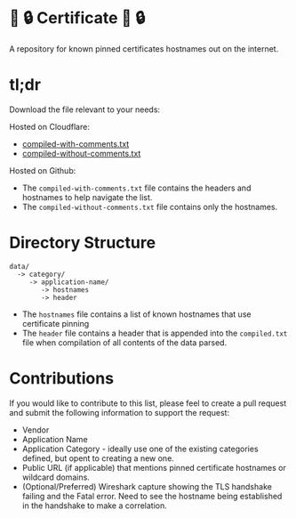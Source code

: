 # :pushpin: :lock: Certificate :pushpin: :lock:
A repository for known pinned certificates hostnames out on the internet.

# tl;dr
Download the file relevant to your needs:

Hosted on Cloudflare:
* [compiled-with-comments.txt](https://files.nolanrumble.com/pinned-certificates/compiled-with-comments.txt)
* [compiled-without-comments.txt](https://files.nolanrumble.com/pinned-certificates/compiled-without-comments.txt)

Hosted on Github:
* The `compiled-with-comments.txt` file contains the headers and hostnames to help navigate the list.
* The `compiled-without-comments.txt` file contains only the hostnames.

# Directory Structure
```
data/
  -> category/
     -> application-name/
        -> hostnames
        -> header
```
* The `hostnames` file contains a list of known hostnames that use certificate pinning
* The `header` file contains a header that is appended into the `compiled.txt` file when compilation of all contents of the data parsed.


# Contributions
If you would like to contribute to this list, please feel to create a pull request and submit the following information to support the request:
* Vendor
* Application Name
* Application Category - ideally use one of the existing categories defined, but opent to creating a new one.
* Public URL (if applicable) that mentions pinned certificate hostnames or wildcard domains.
* (Optional/Preferred) Wireshark capture showing the TLS handshake failing and the Fatal error. Need to see the hostname being established in the handshake to make a correlation.
